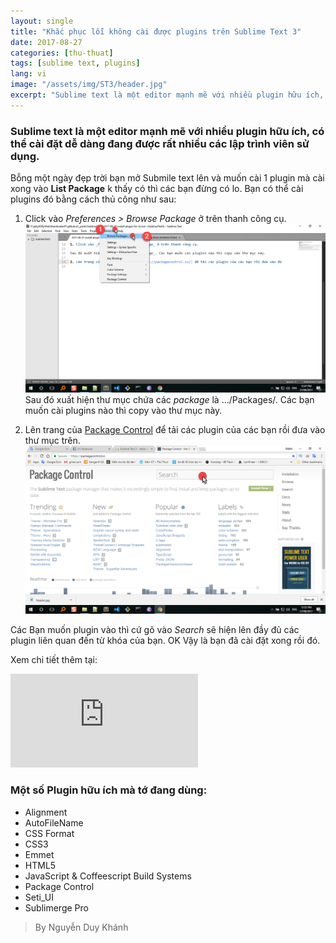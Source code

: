 ```yaml
---
layout: single
title: "Khắc phục lỗi không cài được plugins trên Sublime Text 3"
date: 2017-08-27
categories: [thu-thuat]
tags: [sublime text, plugins]
lang: vi
image: "/assets/img/ST3/header.jpg"
excerpt: "Sublime text là một editor mạnh mẽ với nhiều plugin hữu ích, có thể cài đặt dễ dàng đang được rất nhiều các lập trình viên sử dụng"
---
```

### Sublime text là một editor mạnh mẽ với nhiều plugin hữu ích, có thể cài đặt dễ dàng đang được rất nhiều các lập trình viên sử dụng.

Bỗng một ngày đẹp trời bạn mở Submile text lên và muốn cài 1 plugin mà cài xong vào **List Package** k thấy có thì các bạn đừng có lo. Bạn có thể cài plugins đó bằng cách thủ công như sau:

1. Click vào _Preferences > Browse Package_ ở trên thanh công cụ.
![Hình 1](/assets/img/ST3/st1.png)
Sau đó xuất hiện thư mục chứa các _package_ là .../Packages/. Các bạn muốn cài plugins nào thì copy vào thư mục này.

2. Lên trang của [Package Control](https://packagecontrol.io/) để tải các plugin của các bạn rồi đưa vào thư mục trên.
![Hình 2](/assets/img/ST3/st2.png)

Các Bạn muốn plugin vào thì cứ gõ vào _Search_ sẽ hiện lên đầy đủ các plugin liên quan đến từ khóa của bạn.
OK Vậy là bạn đã cài đặt xong rồi đó.

Xem chi tiết thêm tại:
<iframe style="width: 560; height: 315; max-width: 100%; margin: 0 auto;" src="https://www.youtube.com/embed/OzT13THu-NI" frameborder="0" allowfullscreen></iframe>

### Một số Plugin hữu ích mà tớ đang dùng:
* Alignment
* AutoFileName
* CSS Format
* CSS3
* Emmet
* HTML5
* JavaScript & Coffeescript Build Systems
* Package Control
* Seti_UI
* Sublimerge Pro

>By Nguyễn Duy Khánh
